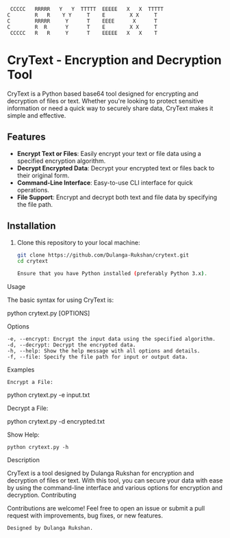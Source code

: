 

     CCCCC   RRRRR   Y   Y  TTTTT  EEEEE   X   X  TTTTT
    C        R   R    Y Y     T    E        X X     T   
    C        RRRRR     Y      T    EEEE      X      T   
    C        R  R      Y      T    E        X X     T   
     CCCCC   R   R     Y      T    EEEEE   X   X    T   

# CryText - Encryption and Decryption Tool

CryText is a Python based base64 tool designed for encrypting and decryption of files or text. Whether you're looking to protect sensitive information or need a quick way to securely share data, CryText makes it simple and effective.

## Features

- **Encrypt Text or Files**: Easily encrypt your text or file data using a specified encryption algorithm.
- **Decrypt Encrypted Data**: Decrypt your encrypted text or files back to their original form.
- **Command-Line Interface**: Easy-to-use CLI interface for quick operations.
- **File Support**: Encrypt and decrypt both text and file data by specifying the file path.

## Installation

1. Clone this repository to your local machine:
   ```bash
   git clone https://github.com/Dulanga-Rukshan/crytext.git
   cd crytext
   
   Ensure that you have Python installed (preferably Python 3.x).

Usage

The basic syntax for using CryText is:

python crytext.py [OPTIONS]

Options

    -e, --encrypt: Encrypt the input data using the specified algorithm.
    -d, --decrypt: Decrypt the encrypted data.
    -h, --help: Show the help message with all options and details.
    -f, --file: Specify the file path for input or output data.

Examples

    Encrypt a File:

python crytext.py -e input.txt

Decrypt a File:

python crytext.py -d encrypted.txt

Show Help:

    python crytext.py -h

Description

CryText is a tool designed by Dulanga Rukshan for encryption and decryption of files or text. With this tool, you can secure your data with ease by using the command-line interface and various options for encryption and decryption.
Contributing

Contributions are welcome! Feel free to open an issue or submit a pull request with improvements, bug fixes, or new features.

    Designed by Dulanga Rukshan.
